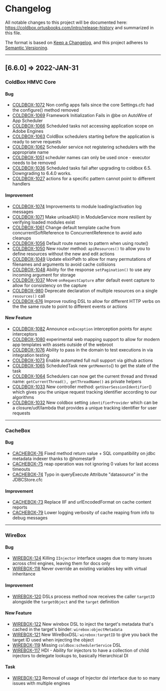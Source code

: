 # Changelog

All notable changes to this project will be documented here: https://coldbox.ortusbooks.com/intro/release-history and summarized in this file.

The format is based on [Keep a Changelog](https://keepachangelog.com/en/1.0.0/),
and this project adheres to [Semantic Versioning](https://semver.org/spec/v2.0.0.html).

----

## [6.6.0] => 2022-JAN-31

### ColdBox HMVC Core

#### Bug

* [COLDBOX-1072](https://ortussolutions.atlassian.net/browse/COLDBOX-1072) Non config apps fails since the core Settings.cfc had the configure() method removed
* [COLDBOX-1069](https://ortussolutions.atlassian.net/browse/COLDBOX-1069) Framework Initialization Fails in @be on AutoWire of App Scheduler
* [COLDBOX-1066](https://ortussolutions.atlassian.net/browse/COLDBOX-1066) Scheduled tasks not accessing application scope on Adobe Engines
* [COLDBOX-1063](https://ortussolutions.atlassian.net/browse/COLDBOX-1063) ColdBox schedulers starting before the application is ready to serve requests
* [COLDBOX-1062](https://ortussolutions.atlassian.net/browse/COLDBOX-1062) Scheduler service not registering schedulers with the appropriate name
* [COLDBOX-1051](https://ortussolutions.atlassian.net/browse/COLDBOX-1051) scheduler names can only be used once - executor needs to be removed
* [COLDBOX-1036](https://ortussolutions.atlassian.net/browse/COLDBOX-1036) Scheduled tasks fail after upgrading to coldbox 6.5. Downgrading to 6.4.0 works.
* [COLDBOX-1027](https://ortussolutions.atlassian.net/browse/COLDBOX-1027) actions for a specific pattern cannot point to different handlers

#### Improvement

* [COLDBOX-1074](https://ortussolutions.atlassian.net/browse/COLDBOX-1074) Improvements to module loading/activation log messages
* [COLDBOX-1071](https://ortussolutions.atlassian.net/browse/COLDBOX-1071) Make unloadAll() in ModuleService more resilient by verifying loaded modules exist
* [COLDBOX-1061](https://ortussolutions.atlassian.net/browse/COLDBOX-1061) Change default template cache from concurrentSoftReference to ConcurrentReference to avoid auto cleanups
* [COLDBOX-1056](https://ortussolutions.atlassian.net/browse/COLDBOX-1056) Default route names to pattern when using route()
* [COLDBOX-1050](https://ortussolutions.atlassian.net/browse/COLDBOX-1050) New router method: `apiResources()` to allow you to define resources without the new and edit actions
* [COLDBOX-1049](https://ortussolutions.atlassian.net/browse/COLDBOX-1049) Update elixirPath to allow for many permutations of filenames and arguments to avoid cache collisions
* [COLDBOX-1048](https://ortussolutions.atlassian.net/browse/COLDBOX-1048) Ability for the response `setPagination()` to use any incoming argument for storage
* [COLDBOX-1037](https://ortussolutions.atlassian.net/browse/COLDBOX-1037) Move `onRequestCapture` after default event capture to allow for consistency on the capture
* [COLDBOX-980](https://ortussolutions.atlassian.net/browse/COLDBOX-980) Deprecate declaration of multiple resources on a single `resources()` call
* [COLDBOX-676](https://ortussolutions.atlassian.net/browse/COLDBOX-676) Improve routing DSL to allow for different HTTP verbs on the the same route to point to different events or actions

#### New Feature

* [COLDBOX-1082](https://ortussolutions.atlassian.net/browse/COLDBOX-1082) Announce `onException` interception points for async interceptors
* [COLDBOX-1080](https://ortussolutions.atlassian.net/browse/COLDBOX-1080) experimental web mapping support to allow for modern app templates with assets outside of the webroot
* [COLDBOX-1076](https://ortussolutions.atlassian.net/browse/COLDBOX-1076) Ability to pass in the domain to test executions in via integration testing
* [COLDBOX-1073](https://ortussolutions.atlassian.net/browse/COLDBOX-1073) Enable automated full null support via github actions
* [COLDBOX-1065](https://ortussolutions.atlassian.net/browse/COLDBOX-1065) ScheduledTask new `getMemento`() to get the state of the task
* [COLDBOX-1064](https://ortussolutions.atlassian.net/browse/COLDBOX-1064) Schedulers can now get the current thread and thread name: `getCurrentThread(), getThreadName()` as private helpers
* [COLDBOX-1033](https://ortussolutions.atlassian.net/browse/COLDBOX-1033) New controller method: `getUserSessionIdentifier`() which gives you the unique request tracking identifier according to our algorithms
* [COLDBOX-1032](https://ortussolutions.atlassian.net/browse/COLDBOX-1032) New coldbox setting `identifierProvider` which can be a closure/udf/lambda that provides a unique tracking identifier for user requests

----

### CacheBox

#### Bug

* [CACHEBOX-76](https://ortussolutions.atlassian.net/browse/CACHEBOX-76) Fixed method return value + SQL compatibility on jdbc metadata indexer thanks to @homestar9
* [CACHEBOX-75](https://ortussolutions.atlassian.net/browse/CACHEBOX-75) reap operation was not ignoring 0 values for last access timeouts
* [CACHEBOX-74](https://ortussolutions.atlassian.net/browse/CACHEBOX-74) Typo in queryExecute Attribute "datasource" in the JDBCStore.cfc

#### Improvement

* [CACHEBOX-73](https://ortussolutions.atlassian.net/browse/CACHEBOX-73) Replace IIF and urlEncodedFormat on cache content reports
* [CACHEBOX-79](https://ortussolutions.atlassian.net/browse/CACHEBOX-79) Lower logging verbosity of cache reaping from info to debug messages

----

### WireBox

#### Bug

* [WIREBOX-124](https://ortussolutions.atlassian.net/browse/WIREBOX-124) Killing `IInjector` interface usages due to many issues across cfml engines, leaving them for docs only
* [WIREBOX-118](https://ortussolutions.atlassian.net/browse/WIREBOX-118) Never override an existing variables key with virtual inheritance

#### Improvement

* [WIREBOX-120](https://ortussolutions.atlassian.net/browse/WIREBOX-120) DSLs process method now receives the caller `targetID` alongside the `targetObject` and the `target` definition

#### New Feature

* [WIREBOX-122](https://ortussolutions.atlassian.net/browse/WIREBOX-122) New wirebox DSL to inject the target's metadata that's cached in the target's binder: `wirebox:objectMetadata`
* [WIREBOX-121](https://ortussolutions.atlassian.net/browse/WIREBOX-121) New WireBoxDSL: `wirebox:targetID` to give you back the target ID used when injecting the object
* [WIREBOX-119](https://ortussolutions.atlassian.net/browse/WIREBOX-119) Missing `coldbox:schedulerService` DSL
* [WIREBOX-117](https://ortussolutions.atlassian.net/browse/WIREBOX-117) HDI - Ability for injectors to have a collection of child injectors to delegate lookups to, basically Hierarchical DI

#### Task

* [WIREBOX-123](https://ortussolutions.atlassian.net/browse/WIREBOX-123) Removal of usage of Injector dsl interface due to so many issues with multiple engines
